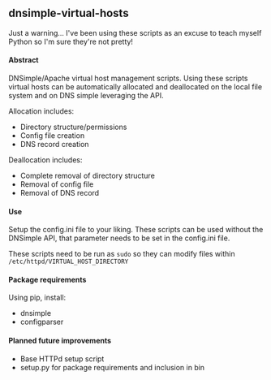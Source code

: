 ## dnsimple-virtual-hosts
Just a warning... I've been using these scripts as an excuse to teach myself Python so I'm sure they're not pretty!

#### Abstract

DNSimple/Apache virtual host management scripts. Using these scripts virtual hosts can be automatically allocated and deallocated on the local file system and on DNS simple leveraging the API.

Allocation includes:
* Directory structure/permissions
* Config file creation
* DNS record creation

Deallocation includes:
* Complete removal of directory structure
* Removal of config file
* Removal of DNS record

#### Use
Setup the config.ini file to your liking. These scripts can be used without the DNSimple API, that parameter needs to be set in the config.ini file.

These scripts need to be run as <code>sudo</code> so they can modify files within <code>/etc/httpd/VIRTUAL_HOST_DIRECTORY</code>

#### Package requirements
Using pip, install:
* dnsimple
* configparser

#### Planned future improvements
* Base HTTPd setup script
* setup.py for package requirements and inclusion in bin
